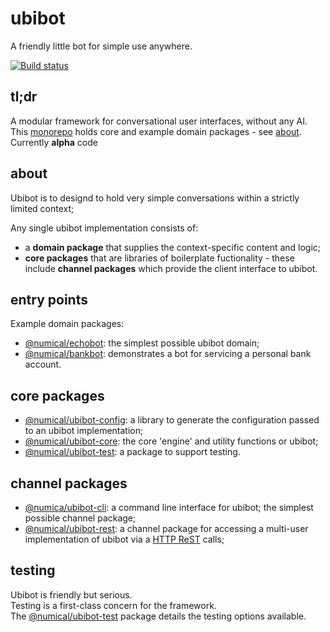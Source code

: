 # ubibot
A friendly little bot for simple use anywhere.

[![Build status](https://travis-ci.org/numical/ubibot.svg)](https://travis-ci.org/numical/ubibot)

## tl;dr
A modular framework for conversational user interfaces, without any AI.  
This [monorepo](https://gomonorepo.org/) holds core and example domain packages - see [about](#about).   
Currently **alpha** code 

## about
Ubibot is to designd to hold very simple conversations within a strictly limited context;  

Any single ubibot implementation consists of:
* a **domain package** that supplies the context-specific content and logic;
* **core packages** that are libraries of boilerplate fuctionality - these include **channel packages** which provide the client interface to ubibot. 

## entry points
Example domain packages:
* [@numical/echobot](packages/echobot/README.md): the simplest possible ubibot domain;
* [@numical/bankbot](packages/bankbot/README.md): demonstrates a bot for servicing a personal bank account.

## core packages
* [@numical/ubibot-config](packages/ubibot-config/README.md): a library to generate the configuration passed to an ubibot implementation;
* [@numical/ubibot-core](packages/ubibot-core/README.md): the core 'engine' and utility functions or ubibot;
* [@numical/ubibot-test](packages/ubibot-test/README.md): a package to support testing.

## channel packages
* [@numica/ubibot-cli](packages/ubibot-cli/README.md): a command line interface for ubibot; the simplest possible channel package;
* [@numical/ubibot-rest](packages/ubibot-rest/README.md): a channel package for accessing a multi-user implementation of ubibot via a [HTTP ReST](https://www.restapitutorial.com/lessons/httpmethods.html) calls; 


## testing
Ubibot is friendly but serious.  
Testing is a first-class concern for the framework.  
The [@numical/ubibot-test](./packages/ubibot-test/README.md) package details the testing options available.


